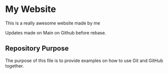# My Website

This is a really awesome website made by me

Updates made on Main on Github before rebase.

## Repository Purpose

The purpose of this file is to provide examples
on how to use Git and GitHub together.